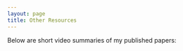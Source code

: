 ```yaml
---
layout: page
title: Other Resources
---
```


Below are short video summaries of my published papers:
